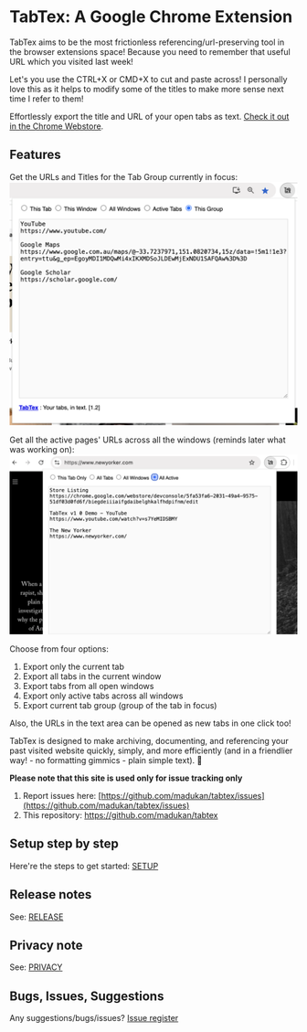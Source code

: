 # TabTex: A Google Chrome Extension
TabTex aims to be the most frictionless referencing/url-preserving tool in the browser extensions space! Because you need to remember that useful URL which you visited last week!

Let's you use the CTRL+X or CMD+X to cut and paste across! 
I personally love this as it helps to modify some of the titles to make more sense next time I refer to them!

Effortlessly export the title and URL of your open tabs as text.
[Check it out in the Chrome Webstore](https://chromewebstore.google.com/detail/tabtex-your-tabs-in-text/biegdeiiiaifgdaibelghkalfhdpifnm).

## Features

Get the URLs and Titles for the Tab Group currently in focus:
![](resources/tabtex_screenshot_v1_2.png)

Get all the active pages' URLs across all the windows (reminds later what was working on):
![](resources/tabtex_screenshot_v1.png)

Choose from four options:
1. Export only the current tab
2. Export all tabs in the current window
3. Export tabs from all open windows
4. Export only active tabs across all windows
5. Export current tab group (group of the tab in focus)

Also, the URLs in the text area can be opened as new tabs in one click too!

TabTex is designed to make archiving, documenting, and referencing your past visited website quickly, simply, and more efficiently (and in a friendlier way! - no formatting gimmics - plain simple text). 🚀


**Please note that this site is used only for issue tracking only**

1. Report issues here: [https://github.com/madukan/tabtex/issues](https://github.com/madukan/tabtex/issues)
2. This repository: https://github.com/madukan/tabtex

## Setup step by step

Here're the steps to get started: [SETUP](SETUP.md)

## Release notes
See: [RELEASE](RELEASE.md)

## Privacy note
See: [PRIVACY](PRIVACY.md)

## Bugs, Issues, Suggestions
 Any suggestions/bugs/issues? [Issue register](https://github.com/madukan/tabtex/issues)

